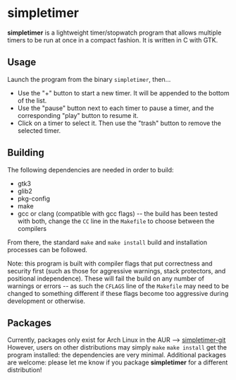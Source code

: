 # simpletimer
**simpletimer** is a lightweight timer/stopwatch program that allows multiple timers to be run at once in a compact fashion. It is written in C with GTK.

## Usage
Launch the program from the binary `simpletimer`, then...
* Use the "+" button to start a new timer. It will be appended to the bottom of the list.
* Use the "pause" button next to each timer to pause a timer, and the corresponding "play" button to resume it.
* Click on a timer to select it. Then use the "trash" button to remove the selected timer.

## Building
The following dependencies are needed in order to build:
* gtk3
* glib2
* pkg-config
* make
* gcc or clang (compatible with gcc flags) -- the build has been tested with both, change the `CC` line in the `Makefile` to choose between the compilers

From there, the standard `make` and `make install` build and installation processes can be followed.

Note: this program is built with compiler flags that put correctness and security first (such as those for aggressive warnings, stack protectors, and positional independence). These will fail the build on any number of warnings or errors -- as such the `CFLAGS` line of the `Makefile` may need to be changed to something different if these flags become too aggressive during development or otherwise.

## Packages
Currently, packages only exist for Arch Linux in the AUR --> [simpletimer-git](https://aur.archlinux.org/packages/simpletimer-git/)
However, users on other distributions may simply `make` `make install` get the program installed: the dependencies are very minimal.
Additional packages are welcome: please let me know if you package **simpletimer** for a different distribution!
